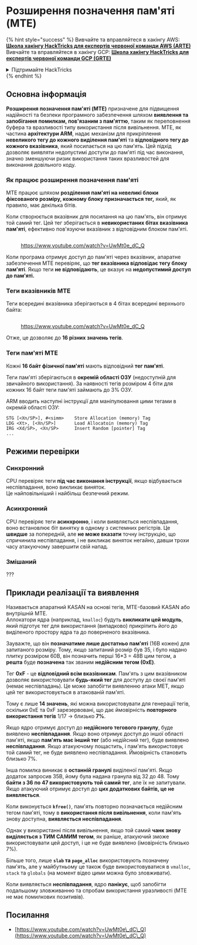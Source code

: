 # Розширення позначення пам'яті (MTE)

{% hint style="success" %}
Вивчайте та вправляйтеся в хакінгу AWS: <img src="/.gitbook/assets/arte.png" alt="" data-size="line">[**Школа хакінгу HackTricks для експертів червоної команди AWS (ARTE)**](https://training.hacktricks.xyz/courses/arte)<img src="/.gitbook/assets/arte.png" alt="" data-size="line">\
Вивчайте та вправляйтеся в хакінгу GCP: <img src="/.gitbook/assets/grte.png" alt="" data-size="line">[**Школа хакінгу HackTricks для експертів червоної команди GCP (GRTE)**<img src="/.gitbook/assets/grte.png" alt="" data-size="line">](https://training.hacktricks.xyz/courses/grte)

<details>

<summary>Підтримайте HackTricks</summary>

* Перевірте [**плани підписки**](https://github.com/sponsors/carlospolop)!
* **Приєднуйтесь до** 💬 [**групи Discord**](https://discord.gg/hRep4RUj7f) або [**групи Telegram**](https://t.me/peass) або **слідкуйте** за нами на **Twitter** 🐦 [**@hacktricks\_live**](https://twitter.com/hacktricks\_live)**.**
* **Поширюйте хакінг-прийоми, надсилаючи PR до** [**HackTricks**](https://github.com/carlospolop/hacktricks) та [**HackTricks Cloud**](https://github.com/carlospolop/hacktricks-cloud) репозиторіїв на GitHub.

</details>
{% endhint %}

## Основна інформація

**Розширення позначення пам'яті (MTE)** призначене для підвищення надійності та безпеки програмного забезпечення шляхом **виявлення та запобігання помилкам, пов'язаним з пам'яттю**, таким як переповнення буфера та вразливості типу використання після вивільнення. MTE, як частина **архітектури ARM**, надає механізм для прикріплення **невеликого тегу до кожного виділення пам'яті** та **відповідного тегу до кожного вказівника**, який посилається на цю пам'ять. Цей підхід дозволяє виявляти недопустимі доступи до пам'яті під час виконання, значно зменшуючи ризик використання таких вразливостей для виконання довільного коду.

### **Як працює розширення позначення пам'яті**

MTE працює шляхом **розділення пам'яті на невеликі блоки фіксованого розміру, кожному блоку призначається тег,** який, як правило, має декілька бітів.&#x20;

Коли створюється вказівник для посилання на цю пам'ять, він отримує той самий тег. Цей тег зберігається в **невикористаних бітах вказівника пам'яті**, ефективно пов'язуючи вказівник з відповідним блоком пам'яті.

<figure><img src="../../.gitbook/assets/image (1202).png" alt=""><figcaption><p><a href="https://www.youtube.com/watch?v=UwMt0e_dC_Q">https://www.youtube.com/watch?v=UwMt0e_dC_Q</a></p></figcaption></figure>

Коли програма отримує доступ до пам'яті через вказівник, апаратне забезпечення MTE перевіряє, що **тег вказівника відповідає тегу блоку пам'яті**. Якщо теги **не відповідають**, це вказує на **недопустимий доступ до пам'яті.**

### Теги вказівників MTE

Теги всередині вказівника зберігаються в 4 бітах всередині верхнього байта:

<figure><img src="../../.gitbook/assets/image (1203).png" alt=""><figcaption><p><a href="https://www.youtube.com/watch?v=UwMt0e_dC_Q">https://www.youtube.com/watch?v=UwMt0e_dC_Q</a></p></figcaption></figure>

Отже, це дозволяє до **16 різних значень тегів**.

### Теги пам'яті MTE

Кожні **16 байт фізичної пам'яті** мають відповідний **тег пам'яті**.

Теги пам'яті зберігаються в **окремій області ОЗУ** (недоступній для звичайного використання). За наявності тегів розміром 4 біти для кожних 16 байт теги пам'яті займають до 3% ОЗУ.

ARM вводить наступні інструкції для маніпулювання цими тегами в окремій області ОЗУ:
```
STG [<Xn/SP>], #<simm>    Store Allocation (memory) Tag
LDG <Xt>, [<Xn/SP>]       Load Allocatoin (memory) Tag
IRG <Xd/SP>, <Xn/SP>      Insert Random [pointer] Tag
...
```
## Режими перевірки

### Синхронний

CPU перевіряє теги **під час виконання інструкції**, якщо відбувається неспівпадання, воно викликає виняток.\
Це найповільніший і найбільш безпечний режим.

### Асинхронний

CPU перевіряє теги **асинхронно**, і коли виявляється неспівпадання, воно встановлює біт винятку в одному з системних регістрів. Це **швидше** за попередній, але **не може вказати** точну інструкцію, що спричинила неспівпадання, і не викликає виняток негайно, давши трохи часу атакуючому завершити свій напад.

### Змішаний

???

## Приклади реалізації та виявлення

Називається апаратний KASAN на основі тегів, MTE-базовий KASAN або внутрішній MTE.\
Аллокатори ядра (наприклад, `kmalloc`) будуть **викликати цей модуль**, який підготує тег для використання (випадково) прикріпить його до виділеного простору ядра та до поверненого вказівника.

Зауважте, що він **позначатиме лише достатньо пам'яті** (16B кожен) для запитаного розміру. Тому, якщо запитаний розмір був 35, і було надано плитку розміром 60B, він позначить перші 16\*3 = 48B цим тегом, а **решта** буде **позначена** так званим **недійсним тегом (0xE)**.

Тег **0xF** - це **відповідний всім вказівникам**. Пам'ять з цим вказівником дозволяє використовувати **будь-який тег** для доступу до своєї пам'яті (немає неспівпадань). Це може запобігти виявленню атаки MET, якщо цей тег використовується в атакованій пам'яті.

Тому є лише **14 значень**, які можна використовувати для генерації тегів, оскільки 0xE та 0xF зарезервовані, що дає ймовірність **повторного використання тегів** 1/17 -> близько **7%**.

Якщо ядро отримує доступ до **недійсного тегового гранулу**, буде виявлено **неспівпадання**. Якщо воно отримує доступ до іншої області пам'яті, якщо **пам'ять має інший тег** (або недійсний тег), буде виявлено **неспівпадання**. Якщо атакуючому пощастить, і пам'ять використовує той самий тег, не буде виявлено неспівпадання. Ймовірність становить близько 7%.

Інша помилка виникає в **останній гранулі** виділеної пам'яті. Якщо додаток запросив 35B, йому була надана гранула від 32 до 48. Тому **байти з 36 по 47 використовують той самий тег**, але їх не запитували. Якщо атакуючий отримує доступ до **цих додаткових байтів, це не виявляється**.

Коли виконується **`kfree()`**, пам'ять повторно позначається недійсним тегом пам'яті, тому в **використання після вивільнення**, коли пам'ять знову доступна, **виявляється неспівпадання**.

Однак у використанні після вивільнення, якщо той самий **чанк знову виділяється з ТИМ САМИМ тегом**, як раніше, атакуючий зможе використовувати цей доступ, і це не буде виявлено (імовірність близько 7%).

Більше того, лише **`slab` та `page_alloc`** використовують позначену пам'ять, але у майбутньому це також буде використовуватися в `vmalloc`, `stack` та `globals` (на момент відео цими можна було зловживати).

Коли виявляється **неспівпадання**, ядро **панікує**, щоб запобігти подальшому зловживанню та спробам використання уразливості (MTE не має помилкових позитивів).

## Посилання

* [https://www.youtube.com/watch?v=UwMt0e\_dC\_Q](https://www.youtube.com/watch?v=UwMt0e\_dC\_Q)
